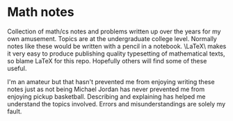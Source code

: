 # Math notes

Collection of math/cs notes and problems written up over the years for my own amusement. Topics are at the undergraduate college level. Normally notes like these would be written with a pencil in a notebook. \LaTeX\  makes it very easy to produce publishing quality typesetting of mathematical texts, so blame LaTeX for this repo. Hopefully others will find some of these useful.

I'm an amateur but that hasn't prevented me from enjoying writing these notes just as not being Michael Jordan has never prevented me from enjoying pickup basketball. Describing and explaining has helped me understand the topics involved. Errors and misunderstandings are solely my fault. 
